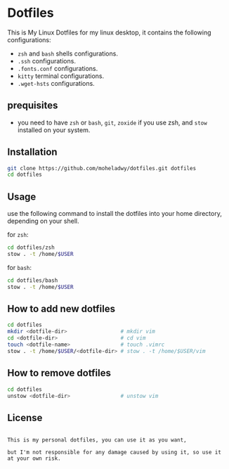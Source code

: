 # Dotfiles
This is My Linux Dotfiles for my linux desktop, it contains the following configurations:

- `zsh` and `bash` shells configurations.
- `.ssh` configurations.
- `.fonts.conf` configurations.
- `kitty` terminal configurations.
- `.wget-hsts` configurations.

## prequisites

- you need to have `zsh` or `bash`, `git`, `zoxide` if you use zsh, and `stow`  installed on your system.

## Installation

```zsh
git clone https://github.com/moheladwy/dotfiles.git dotfiles
cd dotfiles
``` 

## Usage

use the following command to install the dotfiles into your home directory, depending on your shell.

for `zsh`:
```zsh
cd dotfiles/zsh
stow . -t /home/$USER
```

for `bash`:
```bash
cd dotfiles/bash
stow . -t /home/$USER
```

## How to add new dotfiles

```zsh
cd dotfiles
mkdir <dotfile-dir>                 # mkdir vim
cd <dotfile-dir>                    # cd vim
touch <dotfile-name>                # touch .vimrc
stow . -t /home/$USER/<dotfile-dir> # stow . -t /home/$USER/vim
```

## How to remove dotfiles

```zsh
cd dotfiles
unstow <dotfile-dir>                # unstow vim
```

## License

```

This is my personal dotfiles, you can use it as you want, 

but I'm not responsible for any damage caused by using it, so use it at your own risk.

```
